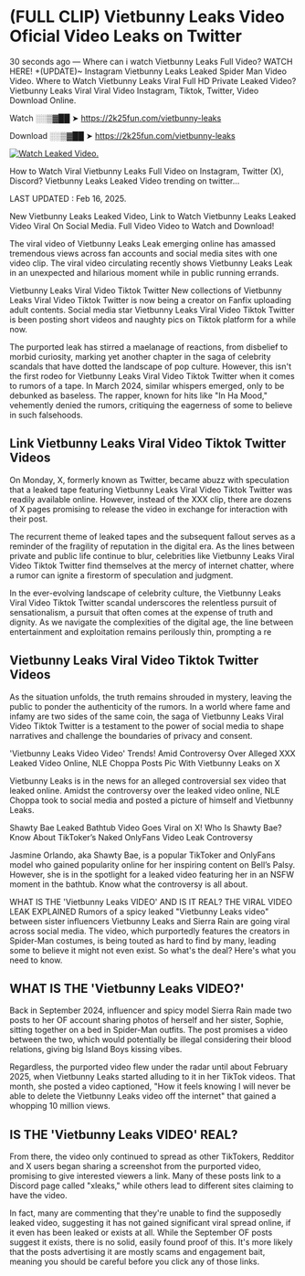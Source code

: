 # (FULL CLIP) Vietbunny Leaks Video Oficial Video Leaks on Twitter

30 seconds ago — Where can i watch Vietbunny Leaks Full Video? WATCH HERE! +(UPDATE)~ Instagram Vietbunny Leaks Leaked Spider Man Video Video. Where to Watch Vietbunny Leaks Viral Full HD Private Leaked Video? Vietbunny Leaks Viral Viral Video Instagram, Tiktok, Twitter, Video Download Online.

Watch ░░▒▓██ ➤ https://2k25fun.com/vietbunny-leaks

Download ░░▒▓██ ➤ https://2k25fun.com/vietbunny-leaks

[![Watch Leaked Video.](https://miro.medium.com/v2/resize:fit:828/format:webp/1*cilzJN44JGOrTw9NJCrNHA.gif "Watch Leaked Video")](https://2k25fun.com/vietbunny-leaks)

How to Watch Viral Vietbunny Leaks Full Video on Instagram, Twitter (X), Discord? Vietbunny Leaks Leaked Video trending on twitter...

LAST UPDATED : Feb 16, 2025.

New Vietbunny Leaks Leaked Video, Link to Watch Vietbunny Leaks Leaked Video Viral On Social Media. Full Video Video to Watch and Download!

The viral video of Vietbunny Leaks Leak emerging online has amassed tremendous views across fan accounts and social media sites with one video clip. The viral video circulating recently shows Vietbunny Leaks Leak in an unexpected and hilarious moment while in public running errands.

Vietbunny Leaks Viral Video Tiktok Twitter New collections of Vietbunny Leaks Viral Video Tiktok Twitter is now being a creator on Fanfix uploading adult contents. Social media star Vietbunny Leaks Viral Video Tiktok Twitter is been posting short videos and naughty pics on Tiktok platform for a while now.

The purported leak has stirred a maelanage of reactions, from disbelief to morbid curiosity, marking yet another chapter in the saga of celebrity scandals that have dotted the landscape of pop culture. However, this isn't the first rodeo for Vietbunny Leaks Viral Video Tiktok Twitter when it comes to rumors of a tape. In March 2024, similar whispers emerged, only to be debunked as baseless. The rapper, known for hits like "In Ha Mood," vehemently denied the rumors, critiquing the eagerness of some to believe in such falsehoods.

## Link Vietbunny Leaks Viral Video Tiktok Twitter Videos

On Monday, X, formerly known as Twitter, became abuzz with speculation that a leaked tape featuring Vietbunny Leaks Viral Video Tiktok Twitter was readily available online. However, instead of the XXX clip, there are dozens of X pages promising to release the video in exchange for interaction with their post.

The recurrent theme of leaked tapes and the subsequent fallout serves as a reminder of the fragility of reputation in the digital era. As the lines between private and public life continue to blur, celebrities like Vietbunny Leaks Viral Video Tiktok Twitter find themselves at the mercy of internet chatter, where a rumor can ignite a firestorm of speculation and judgment.

In the ever-evolving landscape of celebrity culture, the Vietbunny Leaks Viral Video Tiktok Twitter scandal underscores the relentless pursuit of sensationalism, a pursuit that often comes at the expense of truth and dignity. As we navigate the complexities of the digital age, the line between entertainment and exploitation remains perilously thin, prompting a re

##  Vietbunny Leaks Viral Video Tiktok Twitter Videos

As the situation unfolds, the truth remains shrouded in mystery, leaving the public to ponder the authenticity of the rumors. In a world where fame and infamy are two sides of the same coin, the saga of Vietbunny Leaks Viral Video Tiktok Twitter is a testament to the power of social media to shape narratives and challenge the boundaries of privacy and consent.

'Vietbunny Leaks Video Video' Trends! Amid Controversy Over Alleged XXX Leaked Video Online, NLE Choppa Posts Pic With Vietbunny Leaks on X

Vietbunny Leaks is in the news for an alleged controversial sex video that leaked online. Amidst the controversy over the leaked video online, NLE Choppa took to social media and posted a picture of himself and Vietbunny Leaks.

Shawty Bae Leaked Bathtub Video Goes Viral on X! Who Is Shawty Bae? Know About TikToker’s Naked OnlyFans Video Leak Controversy

Jasmine Orlando, aka Shawty Bae, is a popular TikToker and OnlyFans model who gained popularity online for her inspiring content on Bell’s Palsy. However, she is in the spotlight for a leaked video featuring her in an NSFW moment in the bathtub. Know what the controversy is all about.

WHAT IS THE 'Vietbunny Leaks VIDEO' AND IS IT REAL? THE VIRAL VIDEO LEAK EXPLAINED Rumors of a spicy leaked "Vietbunny Leaks video" between sister influencers Vietbunny Leaks and Sierra Rain are going viral across social media. The video, which purportedly features the creators in Spider-Man costumes, is being touted as hard to find by many, leading some to believe it might not even exist. So what's the deal? Here's what you need to know.

## WHAT IS THE 'Vietbunny Leaks VIDEO?'

Back in September 2024, influencer and spicy model Sierra Rain made two posts to her OF account sharing photos of herself and her sister, Sophie, sitting together on a bed in Spider-Man outfits. The post promises a video between the two, which would potentially be illegal considering their blood relations, giving big Island Boys kissing vibes.

Regardless, the purported video flew under the radar until about February 2025, when Vietbunny Leaks started alluding to it in her TikTok videos. That month, she posted a video captioned, "How it feels knowing I will never be able to delete the Vietbunny Leaks video off the internet" that gained a whopping 10 million views.

## IS THE 'Vietbunny Leaks VIDEO' REAL?

From there, the video only continued to spread as other TikTokers, Redditor and X users began sharing a screenshot from the purported video, promising to give interested viewers a link. Many of these posts link to a Discord page called "xleaks," while others lead to different sites claiming to have the video.

In fact, many are commenting that they're unable to find the supposedly leaked video, suggesting it has not gained significant viral spread online, if it even has been leaked or exists at all. While the September OF posts suggest it exists, there is no solid, easily found proof of this. It's more likely that the posts advertising it are mostly scams and engagement bait, meaning you should be careful before you click any of those links.